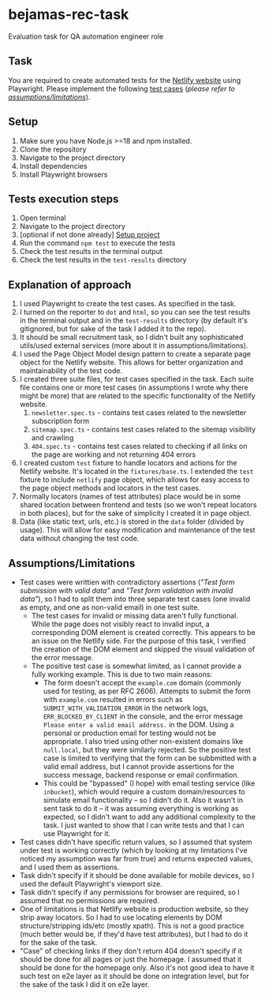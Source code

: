 # bejamas-rec-task

Evaluation task for QA automation engineer role

## Task

You are required to create automated tests for the [Netlify website](https://www.netlify.com/) using Playwright. Please implement the following [test cases](./TEST_CASES.md) (_please refer to [assumptions/limitations](#assumptionslimitations)_).

## Setup

1. Make sure you have Node.js >=18 and npm installed.
2. Clone the repository
3. Navigate to the project directory
4. Install dependencies
5. Install Playwright browsers

## Tests execution steps

1. Open terminal
2. Navigate to the project directory
3. [optional if not done already] [Setup project](#setup)
4. Run the command `npm test` to execute the tests
5. Check the test results in the terminal output
6. Check the test results in the `test-results` directory

## Explanation of approach

1. I used Playwright to create the test cases. As specified in the task.
2. I turned on the reporter to `dot` and `html`, so you can see the test results in the terminal output and in the `test-results` directory (by default it's gitignored, but for sake of the task I added it to the repo).
3. It should be small recruitment task, so I didn't built any sophisticated utils/used external services (more about it in assumptions/limitations).
4. I used the Page Object Model design pattern to create a separate page object for the Netlify website. This allows for better organization and maintainability of the test code.
5. I created three suite files, for test cases specified in the task. Each suite file contains one or more test cases (in assumptions I wrote why there might be more) that are related to the specific functionality of the Netlify website.
   1. `newsletter.spec.ts` - contains test cases related to the newsletter subscription form
   2. `sitemap.spec.ts` - contains test cases related to the sitemap visibility and crawling
   3. `404.spec.ts` - contains test cases related to checking if all links on the page are working and not returning 404 errors
6. I created custom `test` fixture to handle locators and actions for the Netlify website. It's located in the `fixtures/base.ts`. I extended the `test` fixture to include `netlify` page object, which allows for easy access to the page object methods and locators in the test cases.
7. Normally locators (names of test attributes) place would be in some shared location between frontend and tests (so we won't repeat locators in both places), but for the sake of simplicity I created it in page object.
8. Data (like static text, urls, etc.) is stored in the `data` folder (divided by usage). This will allow for easy modification and maintenance of the test data without changing the test code.

## Assumptions/Limitations

- Test cases were writtien with contradictory assertions (_"Test form submission with valid data"_ and _"Test form validation with invalid data"_), so I had to split them into three separate test cases (one invalid as empty, and one as non-valid email) in one test suite.
  - The test cases for invalid or missing data aren't fully functional. While the page does not visibly react to invalid input, a corresponding DOM element is created correctly. This appears to be an issue on the Netlify side. For the purpose of this task, I verified the creation of the DOM element and skipped the visual validation of the error message.
  - The positive test case is somewhat limited, as I cannot provide a fully working example. This is due to two main reasons:
    - The form doesn't accept the `example.com` domain (commonly used for testing, as per RFC 2606). Attempts to submit the form with `example.com` resulted in errors such as `SUBMIT_WITH_VALIDATION_ERROR` in the network logs, `ERR_BLOCKED_BY_CLIENT` in the console, and the error message `Please enter a valid email address.` in the DOM. Using a personal or production email for testing would not be appropriate. I also tried using other non-existent domains like `null.local`, but they were similarly rejected. So the positive test case is limited to verifying that the form can be subbmitted with a valid email address, but I cannot provide assertions for the success message, backend response or email confirmation.
    - This could be "bypassed" (I hope) with email testing service (like `inbucket`), which would require a custom domain/resources to simulate email functionality – so I didn't do it. Also it wasn't in sent task to do it – it was assuming everything is working as expected, so I didn't want to add any additional complexity to the task. I just wanted to show that I can write tests and that I can use Playwright for it.
- Test cases didn't have specific return values, so I assumed that system under test is working correctly (which by looking at my limitations I've noticed my assumption was far from true) and returns expected values, and I used them as assertions.
- Task didn't specify if it should be done available for mobile devices, so I used the default Playwright's viewport size.
- Task didn't specify if any permissions for browser are required, so I assumed that no permissions are required.
- One of limitations is that Netlify website is production website, so they strip away locators. So I had to use locating elements by DOM structure/stripping ids/etc (mostly xpath). This is not a good practice (much better would be, if they'd have test attributes), but I had to do it for the sake of the task.
- "Case" of checking links if they don't return 404 doesn't specify if it should be done for all pages or just the homepage. I assumed that it should be done for the homepage only. Also it's not good idea to have it such test on e2e layer as it should be done on integration level, but for the sake of the task I did it on e2e layer.
